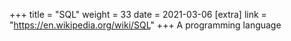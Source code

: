+++
title = "SQL"
weight = 33
date = 2021-03-06
[extra]
link = "https://en.wikipedia.org/wiki/SQL"
+++
A programming language

